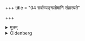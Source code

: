 +++
title = "04 सर्वाण्यङ्गलोमानि संहारयते"

+++

<details><summary>मूलम्</summary>

सर्वाण्यङ्गलोमानि संहारयते ४
</details>

<details><summary>Oldenberg</summary>

4. He has all the hair of his body shaven.
</details>
